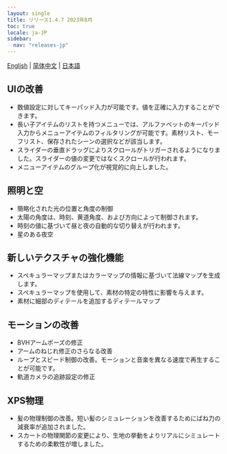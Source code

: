 ```yaml
---
layout: single
title: リリース1.4.7 2023年8月
toc: true
locale: ja-JP
sidebar:
  nav: "releases-jp"
---
```

[English](/dancexr/releases/1.4.7) | [简体中文](/zh/dancexr/releases/1.4.7) | [日本語](/jp/dancexr/releases/1.4.7)

## UIの改善
* 数値設定に対してキーパッド入力が可能です。値を正確に入力することができます。
* 長い子アイテムのリストを持つメニューでは、アルファベットのキーパッド入力からメニューアイテムのフィルタリングが可能です。素材リスト、モーフリスト、保存されたシーンの選択などが該当します。
* スライダーの垂直ドラッグによりスクロールがトリガーされるようになりました。スライダーの値の変更ではなくスクロールが行われます。
* メニューアイテムのグループ化が視覚的に向上しました。

## 照明と空
* 簡略化された光の位置と角度の制御
* 太陽の角度は、時刻、黄道角度、および方向によって制御されます。
* 時刻の値に基づいて昼と夜の自動的な切り替えが行われます。
* 星のある夜空

## 新しいテクスチャの強化機能
* スペキュラーマップまたはカラーマップの情報に基づいて法線マップを生成します。
* スペキュラーマップを使用して、素材の特定の特性に影響を与えます。
* 素材に細部のディテールを追加するディテールマップ

## モーションの改善
* BVHアームポーズの修正
* アームのねじれ修正のさらなる改善
* ループとスピード制御の改善。モーションと音楽を異なる速度で再生することが可能です。
* 軌道カメラの追跡設定の修正

## XPS物理
* 髪の物理制御の改善。短い髪のシミュレーションを改善するためにばね力の減衰率が追加されました。
* スカートの物理関節の変更により、生地の挙動をよりリアルにシミュレートするための柔軟性が増しました。